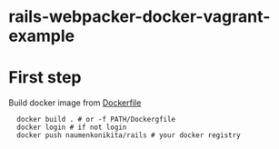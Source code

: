 # rails-webpacker-docker-vagrant-example

# First step
  Build docker image from [Dockerfile](https://github.com/NikitaNaumenko/docker_images/blob/master/rails/Dockerfile)

  ```
    docker build . # or -f PATH/Dockergfile
    docker login # if not login
    docker push naumenkonikita/rails # your docker registry
  ```
